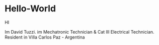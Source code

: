 # Hello-World


HI

Im David Tuzzi. im Mechatronic Technician & Cat III Electrical Technician. Resident in Villa Carlos Paz - Argentina
